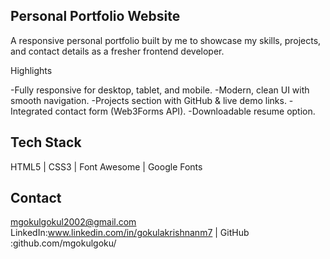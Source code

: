 ## Personal Portfolio Website
A responsive personal portfolio built by me to showcase my skills, projects, and contact details as a fresher frontend developer.

Highlights

  -Fully responsive for desktop, tablet, and mobile.
  -Modern, clean UI with smooth navigation.
  -Projects section with GitHub & live demo links.
  -Integrated contact form (Web3Forms API).
  -Downloadable resume option.

## Tech Stack
HTML5 | CSS3 | Font Awesome | Google Fonts

 ## Contact
mgokulgokul2002@gmail.com
LinkedIn:www.linkedin.com/in/gokulakrishnanm7 | GitHub :github.com/mgokulgoku/
